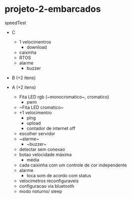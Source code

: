 # projeto-2-embarcados

speedTest

- C
    - 1 velocimentros
        - download
    - caixinha
    - RTOS
    - alarme
        - buzzer    
        
- B (+2 itens)
- A (+2 itens)
    - Fita LED rgb (~monocromatico~, cromatico)
        - pwm
    - ~Fita LED cromatico~
    - +1 velocimentro
        - ping
        - upload
        - contador de internet off
    - escolher servidor
    - ~alarme~
        - ~buzzer~
    - detectar sem conexao
    - botao velocidade máxima
        - média
    - cada caixinha com um controle de cor independente
    - alarme
        - toca som de acordo com status
    - velocimetros reconfiguraveis 
    - configuracao via bluetooth
    - modo noturno/ sleep
